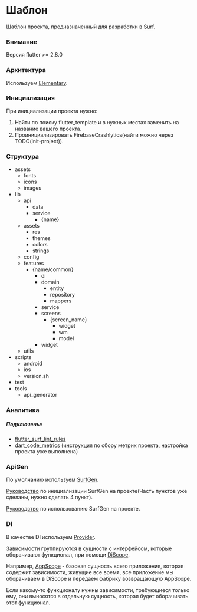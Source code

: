 # Шаблон

Шаблон проекта, предназначенный для разработки в [Surf](https://surfstudio.ru).

### Внимание

Версия flutter >= 2.8.0

### Архитектура

Используем [Elementary](https://github.com/Elementary-team/flutter-elementary).

### Инициализация

При инициализации проекта нужно:

1. Найти по поиску flutter_template и в нужных местах заменить на название вашего проекта.
2. Проинициализировать FirebaseCrashlytics(найти можно через TODO(init-project)).

### Структура

- assets
    - fonts
    - icons
    - images
- lib
    - api
        - data
        - service
            - {name}
    - assets
        - res
        - themes
        - colors
        - strings
    - config
    - features
        - {name/common}
            - di
            - domain
                - entity
                - repository
                - mappers
            - service
            - screens
                - {screen_name}
                    - widget
                    - wm
                    - model
            - widget
    - utils
- scripts
    - android
    - ios
    - version.sh
- test
- tools
    - api_generator

### Аналитика

##### Подключены:

- [flutter_surf_lint_rules](https://pub.dev/packages/surf_lint_rules)
- [dart_code_metrics](https://pub.dev/packages/dart_code_metrics) ([инструкция](https://jirasurf.atlassian.net/wiki/spaces/FLUT/pages/3369500703)
  по сбору метрик проекта, настройка проекта уже выполнена)

### ApiGen

По умолчанию используем [SurfGen](https://github.com/surfstudio/SurfGen).

[Руководство](https://jirasurf.atlassian.net/wiki/spaces/FLUT/pages/3387031634/SurfGen) по инициализации SurfGen на
проекте(Часть пунктов уже сделаны, нужно сделать 4 пункт).

[Руководство](https://jirasurf.atlassian.net/wiki/spaces/FLUT/pages/3386572866/SurfGen) по использованию SurfGen на
проекте.

### DI

В качестве DI используем [Provider](https://pub.dev/packages/provider).

Зависимости группируются в сущности с интерфейсом, которые оборачивают функционал, при помощи [DiScope](./lib/features/common/widgets/di_scope/di_scope.dart).

Например, [AppScope](./lib/features/app/di/app_scope.dart) - базовая сущность всего приложения, которая содержит
зависимости, живущие все время, все приложение мы оборачиваем в DiScope<IAppScope> и передаем фабрику возвращающую
AppScope.

Если какому-то функционалу нужны зависимости, требующиеся только ему, они выносятся в отдельную сущность,
которая будет оборачивать этот функционал.
